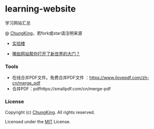 # learning-website
学习网站汇总


@ [ChungKing](https://github.com/HuangCongQing/learning-website)，若fork或star请注明来源

* [实验楼](https://www.shiyanlou.com/courses/)

* [哪些网站帮你打开了新世界的大门？](https://www.zhihu.com/question/33889180)


### Tools
* 在线合并PDF文件。免费合并PDF文件 ：https://www.ilovepdf.com/zh-cn/merge_pdf
* 合并PDF：pdfhttps://smallpdf.com/cn/merge-pdf


### License

Copyright (c) [ChungKing](https://github.com/HuangCongQing/learning-website). All rights reserved.

Licensed under the [MIT](./LICENSE) License.
